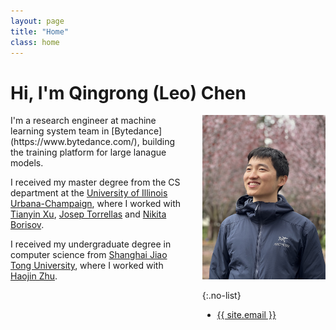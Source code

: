 ```yaml
---
layout: page
title: "Home"
class: home
---
```


# Hi, I'm Qingrong (Leo) Chen

<div class="columns" markdown="1">

<div class="intro" markdown="1">
I'm a research engineer at machine learning system team in [Bytedance](https://www.bytedance.com/), building the training platform for large lanague models.

I received my master degree from the CS department at the [University of Illinois Urbana-Champaign](https://cs.illinois.edu/), where I worked with [Tianyin Xu](https://tianyin.github.io/), [Josep Torrellas](https://iacoma.cs.uiuc.edu/josep/torrellas.html) and [Nikita Borisov](http://hatswitch.org/~nikita/).

I received my undergraduate degree in computer science from [Shanghai Jiao Tong University](https://en.sjtu.edu.cn), where I worked with [Haojin
Zhu](https://nsec.sjtu.edu.cn/~hjzhu/).
</div>

<div class="me" markdown="1">
<picture>
  <source srcset='/images/avatar.jpg' type='image/webp' />
  <img
    src='/images/avatar.jpg'
    alt='Qingrong Chen'
  >
</picture>

{:.no-list}
* <a href="mailto:{{ site.email }}">{{ site.email }}</a>
</div>
</div>
